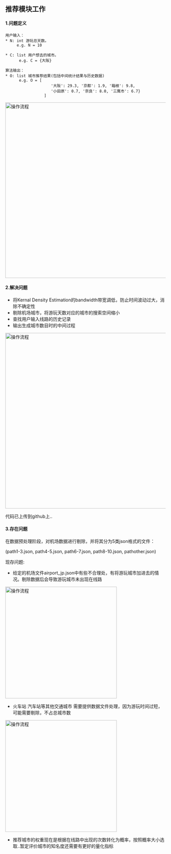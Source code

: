 ## 推荐模块工作

#### 1.问题定义
	用户输入：
	* N: int 游玩总天数。
	     e.g. N = 10
	     
	* C: list 用户想去的城市。 
		  e.g. C = {大阪}
	
	算法输出：
	* O: list 城市推荐结果(包括中间统计结果与历史数据)
		  e.g. O = [
		  				'大阪': 29.3, '京都': 1.9, '箱根': 9.8, 
		  				'小田原': 0.7, '奈良': 8.0, '三鹰市': 6.7}
		  			 ]
		  			 

<img src="https://raw.githubusercontent.com/pqy000/debug1/master/Figure3.png" width = "550" alt="操作流程" align=center />

#### 2.解决问题
- 将Kernal Density Estimation的bandwidth带宽调低，防止时间波动过大，消除不确定性
- 剔除机场城市，将游玩天数对应的城市的搜索空间缩小
- 查找用户输入线路的历史记录
- 输出生成城市数目时的中间过程

<img src="https://raw.githubusercontent.com/pqy000/debug1/master/Figure4.png" width = "550" alt="操作流程" align=center />

代码已上传到github上..

#### 3.存在问题

在数据预处理阶段，对机场数据进行剔除，并将其分为5类json格式的文件：

(path1-3.json, path4-5.json, path6-7.json, path8-10.json, pathother.json)

现存问题:

- 给定的机场文件airport_jp.json中有些不合理处，有将游玩城市加进去的情况。剔除数据后会导致游玩城市未出现在线路

<img src="https://raw.githubusercontent.com/pqy000/debug1/master/Figure1.png" width = "350" alt="操作流程" align=center />
 
- 火车站 汽车站等其他交通城市 需要提供数据文件处理，因为游玩时间过短，可能需要剔除，不占总城市数

<img src="https://raw.githubusercontent.com/pqy000/debug1/master/Figure2.png" width = "350" alt="操作流程" align=center />

- 推荐城市的权重现在是根据在线路中出现的次数转化为概率，按照概率大小选取..暂定评价城市的知名度还需要有更好的量化指标




